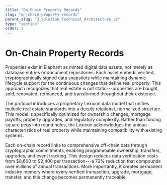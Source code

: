 ```yaml
---
title: "On-Chain Property Records"
slug: "on-chain-property-records"
parent_slug: "3_Solution_Technical_Architecture_v2"
type: "section"
order: 3
---
```


# On-Chain Property Records

Properties exist in Elephant as minted digital data assets, not merely
as database entries or document repositories. Each asset embeds
verified, cryptographically signed data snapshots while maintaining
dynamic lifecycle support for the continuous changes that define real
property. This approach recognizes that real estate is not
static---properties are bought, sold, renovated, refinanced, and
transformed throughout their existence.

The protocol introduces a proprietary Lexicon data model that unifies
multiple real estate standards into a deeply relational, normalized
structure. This model is specifically optimized for ownership changes,
mortgage payoffs, property upgrades, and regulatory complexity. Rather
than forcing square pegs into round holes, the Lexicon acknowledges the
unique characteristics of real property while maintaining compatibility
with existing systems.

Each on-chain record links to comprehensive off-chain data through
cryptographic commitments, enabling programmable ownership, transfers,
upgrades, and event tracking. This design reduces data verification
costs from \$8,600 to \$2,400 per transaction---a 72% reduction that
compounds over millions of annual transactions. More importantly, it
creates permanent industry memory where every verified transaction,
upgrade, mortgage, transfer, and title change becomes permanently
traceable.
